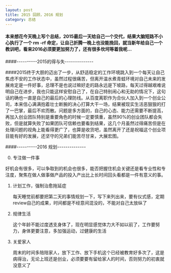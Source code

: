 ```yaml
---
layout: post
title: 2015 回顾，2016 规划
category: 总结
---
```


####	本来想花今天晚上写个总结，2015最后一天给自己一个交代，结果大脑短路不小心执行了一个 rm -rf 命定，让自己折腾一晚上也没能挽回，就当新年给自己一个教训吧，看来2016必须要更加努力了，还有很多坎坷等着我呢...


####----------2015的得与失--------------

####2015终于大胆的迈出了一步，从舒适稳定的工作环境跳入到一个每天让自己焦虑不安的工作状态中，虽然过程很痛苦，但离开温水煮青蛙环境对自己未来的发展肯定是一件好事，总理不是也说过嘛好走的路永远是下坡路，每天过得越艰难说明自己在进步，我也只能这样安慰自己了，在自己特别闹心和无助的情况下，这句话的确也一直是自己的最后的心理防线。从百度离职作为合伙人加入到一个创业公司，本来信心满满抱着壮士断腕的决心打算大干一场，结果被现实生活恶狠狠的打了一巴掌，最后不欢而散。问题是多方面的，自己的心态、能力还需要不断提高，再加入创业团队特别是重要角色的时候一定要慎重，虽然90%的创业团队都会失败，但是就算失败了如果团队可信赖也要看到结果，这几个月虽然过得痛苦但是在处理问题的视角上能看得更广了，也算是收货吧，虽然离开了还是祝福这个创业项目能有好的发展，还坚守的兄弟们能苦尽甘来，大展宏图。

####----------2016  规划--------------

0.  专注做一件事

   好机会有很多，可以争取到的机会也很多，能否把握住机会关键还是看专业性和专注度，聚焦在做人做事做产品的投入产出比上长时间回头看都是一件有意义的事。

1. 计划工作，强制治愈拖延症

   每天睡觉前都要把第二天的事情规划一下，写下来列出来，要有仪式感，定期review自己的成果，时间都是不经意间混没的，不能对自己太放纵了 
   
2. 规律生活

   这个年龄不能过度透支身体了，现在明显感觉体力大不如以前了，工作要努力，身体更要注意，多加强运动，过健康的生活
   
3. 关爱家人

   周末的时间多陪陪家人，放下工作、放下手机这个已经被教育好多次了，这是病得治，无论上班还是创业，必须要要有留给家人的时间，否则努力的初衷就没意义了








 




 